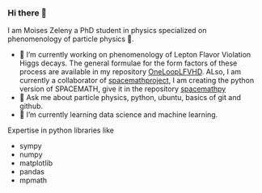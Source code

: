 ### Hi there 👋

I am Moises Zeleny a PhD student in physics specialized on phenomenology of particle physics  :punch:.
- 🔭 I’m currently working on phenomenology of Lepton Flavor Violation Higgs decays. The general formulae for the form factors of these process are available in my repository [OneLoopLFVHD](https://github.com/moiseszeleny/OneLoopLFVHD). ALso, I am currently a collaborator of [spacemathproject](https://github.com/spacemathproject), I am creating the python version of SPACEMATH, give it in the repository [spacemathpy](https://github.com/spacemathproject/spacemathpy)
- 💬 Ask me about particle physics, python, ubuntu, basics of git and github.
- 🌱 I’m currently learning data science and machine learning.

Expertise in python libraries like 
- sympy
- numpy
- matplotlib
- pandas
- mpmath

<!--
**moiseszeleny/moiseszeleny** is a ✨ _special_ ✨ repository because its `README.md` (this file) appears on your GitHub profile.

Here are some ideas to get you started:

- 🔭 I’m currently working on ...
- 🌱 I’m currently learning ...
- 👯 I’m looking to collaborate on ...
- 🤔 I’m looking for help with ...
- 💬 Ask me about ...
- 📫 How to reach me: ...
- 😄 Pronouns: ...
- ⚡ Fun fact: ...
-->
